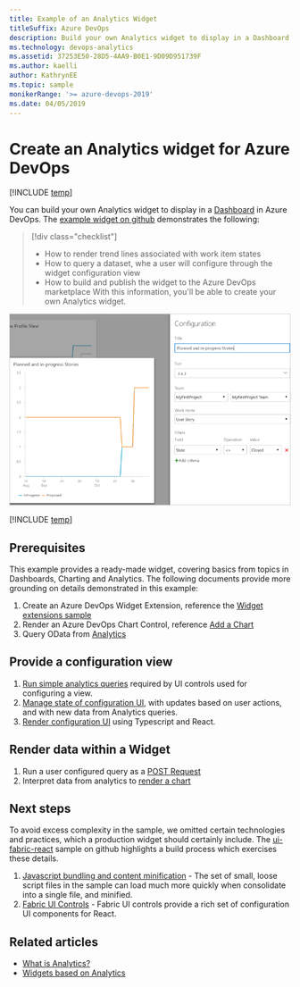 ```yaml
---
title: Example of an Analytics Widget
titleSuffix: Azure DevOps 
description: Build your own Analytics widget to display in a Dashboard in Azure DevOps.
ms.technology: devops-analytics
ms.assetid: 37253E50-28D5-4AA9-B0E1-9D09D951739F
ms.author: kaelli
author: KathrynEE
ms.topic: sample
monikerRange: '>= azure-devops-2019'
ms.date: 04/05/2019
---
```


# Create an Analytics widget for Azure DevOps

[!INCLUDE [temp](../includes/version-azure-devops.md)] 


You can build your own Analytics widget to display in a [Dashboard](../dashboards/overview.md) in Azure DevOps. The [example widget on github](https://github.com/Microsoft/vsts-extension-samples/tree/master/analytics-example-widget) demonstrates the following: 

> [!div class="checklist"]
> * How to render trend lines associated with work item states
> * How to query a dataset, whe a user will configure through the widget configuration view
> * How to build and publish the widget to the Azure DevOps marketplace
With this information, you'll be able to create your own Analytics widget.

![View of Configuration with Preview of Widget](./media/extend-analytics-widget.png)  

[!INCLUDE [temp](../includes/analytics-preview.md)]

## Prerequisites

This example provides a ready-made widget, covering basics from topics in Dashboards, Charting and Analytics. The following documents provide more grounding on details demonstrated in this example:
1. Create an Azure DevOps Widget Extension, reference the [Widget extensions sample](../../extend/develop/add-dashboard-widget.md)
1. Render an Azure DevOps Chart Control, reference [Add a Chart](../../extend/develop/add-chart.md)
1. Query OData from [Analytics](quick-ref.md)



## Provide a configuration view

1. [Run simple analytics queries](https://github.com/Microsoft/vsts-extension-samples/blob/master/analytics-example-widget/scripts/data/CommonQueries.ts) required by UI controls used for configuring a view.
1. [Manage state of configuration UI](https://github.com/Microsoft/vsts-extension-samples/blob/master/analytics-example-widget/scripts/config/AnalyticsConfigActionCreator.ts), with updates based on user actions, and with new data from Analytics queries.
2. [Render configuration UI](https://github.com/Microsoft/vsts-extension-samples/blob/master/analytics-example-widget/scripts/config/AnalyticsConfigComponent.tsx) using Typescript and React.

## Render data within a Widget

1. Run a user configured query as a [POST Request](https://github.com/Microsoft/vsts-extension-samples/blob/master/analytics-example-widget/scripts/data/ViewQueries.ts)
1. Interpret data from analytics to [render a chart](https://github.com/Microsoft/vsts-extension-samples/blob/master/analytics-example-widget/scripts/widget/ChartOptionFactory.ts)

## Next steps

To avoid excess complexity in the sample, we omitted certain technologies and practices, which a production widget should certainly include. The [ui-fabric-react](https://github.com/Microsoft/vsts-extension-samples/tree/master/ui-fabric-react) sample on github highlights a build process which exercises these details.
1. [Javascript bundling and content minification](/aspnet/mvc/overview/performance/bundling-and-minification) - The set of small, loose script files in the sample can load much more quickly when consolidate into a single file, and minified.
1. [Fabric UI Controls](https://developer.microsoft.com/fabric) - Fabric UI controls provide a rich set of configuration UI components for React.


## Related articles

- [What is Analytics?](../powerbi/what-is-analytics.md?toc=/azure/devops/report/toc.json&bc=/azure/devops/report/breadcrumb/toc.json)
- [Widgets based on Analytics](../dashboards/analytics-widgets.md)
